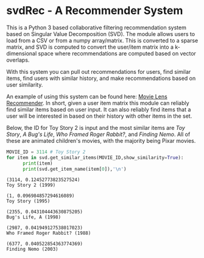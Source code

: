 # svdRec - A Recommender System

This is a Python 3 based collaborative filtering recommendation system based on Singular Value
Decomposition (SVD). The module allows users to load from a CSV or from a numpy
array/matrix. This is converted to a sparse matrix, and SVD is computed to
convert the user/item matrix into a k-dimensional space where recommendations
are computed based on vector overlaps. 

With this system you can pull out recommendations for users, find similar
items, find users with similar history, and make recommendations based on user
similarity.

An example of using this system can be found here: [Movie Lens
Recommender](svdRec_example.ipynb). In short, given a user item matrix this
module can reliably find similar items based on user input. It can also
reliably find items that a user will be interested in based on their history
with other items in the set.

Below, the ID for Toy Story 2 is input and the most similar items are _Toy Story_, _A Bug's Life_,
_Who Framed Roger Rabbit?_, and _Finding Nemo_. All of these are animated
children's movies, with the majority being Pixar movies. 

```python
MOVIE_ID = 3114 # Toy Story 2
for item in svd.get_similar_items(MOVIE_ID,show_similarity=True):
      print(item)
      print(svd.get_item_name(item[0]),'\n')
```
```
(3114, 0.12452773823527524)
Toy Story 2 (1999) 

(1, 0.096984857294616089)
Toy Story (1995) 

(2355, 0.043104443630875205)
Bug's Life, A (1998) 

(2987, 0.041949127538017023)
Who Framed Roger Rabbit? (1988) 

(6377, 0.040522854363774369)
Finding Nemo (2003) 
```

